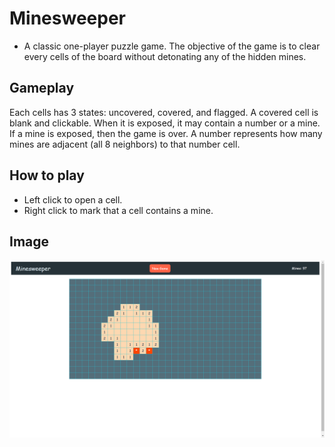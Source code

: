 # Minesweeper
* A classic one-player puzzle game. The objective of the game is to clear every cells of the board without detonating any of the hidden mines.

## Gameplay
Each cells has 3 states: uncovered, covered, and flagged. A covered cell is blank and clickable.
When it is exposed, it may contain a number or a mine. If a mine is exposed, then the game is over.
A number represents how many mines are adjacent (all 8 neighbors) to that number cell.

## How to play
* Left click to open a cell.
* Right click to mark that a cell contains a mine.

## Image
![alt Minesweeper](https://github.com/LittleStar21/Minesweeper/blob/master/img/minesweeper.png)

